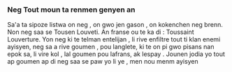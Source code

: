 ### Neg Tout moun ta renmen genyen an ###

Sa'a ta sipoze listwa on neg , on gwo jen gason , on kokenchen neg brenn. 
Non neg saa se Tousen Louveti. An franse ou te ka di : Toussaint Louverture.
Yon neg ki te telman entelijan , li rive enfiltre tout ti klan enemi ayisyen, neg sa a rive goumen , pou langlete, ki te on pi gwo pisans nan epok sa, 
li vire kol , lal goumen pou lafrans, ak lespay .
Jounen jodia yo tout ap goumen ap di neg saa se paw yo li ye , men nou menm ayisyen 
